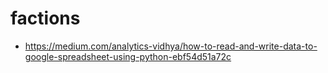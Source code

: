 # factions

- https://medium.com/analytics-vidhya/how-to-read-and-write-data-to-google-spreadsheet-using-python-ebf54d51a72c
